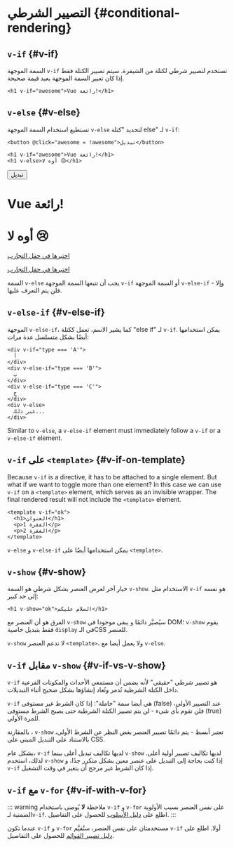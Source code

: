 # التصيير الشرطي {#conditional-rendering}

<div class="options-api">
  <VueSchoolLink href="https://vueschool.io/lessons/conditional-rendering-in-vue-3" title="Free Vue.js Conditional Rendering Lesson"/>
</div>

<div class="composition-api">
  <VueSchoolLink href="https://vueschool.io/lessons/vue-fundamentals-capi-conditionals-in-vue" title="Free Vue.js Conditional Rendering Lesson"/>
</div>

<script setup>
import { ref } from 'vue'
const awesome = ref(true)
</script>

## `v-if` {#v-if}

السمة الموجهة `v-if` تستخدم لتصيير شرطي لكتلة من الشيفرة. سيتم تصيير الكتلة فقط إذا كان تعبير السمة الموجهة يعيد قيمة صحيحة.

```vue-html
<h1 v-if="awesome">Vue رائعة!</h1>
```

## `v-else` {#v-else}

تستطيع استخدام السمة الموجهة `v-else` لتحديد "كتلة else" لـ `v-if`:

```vue-html
<button @click="awesome = !awesome">تبديل</button>

<h1 v-if="awesome">Vue رائعة!</h1>
<h1 v-else>أوه لا 😢</h1>
```

<div class="demo">
  <button @click="awesome = !awesome">تبديل</button>
  <h1 v-if="awesome">Vue رائعة!</h1>
  <h1 v-else>أوه لا 😢</h1>
</div>

<div class="composition-api">

[اختبرها في حقل التجارب](https://play.vuejs.org/#eNp9kE1OwzAQha8y9aYgNbG6rdIKLsHKmzZMaEr8o7GTLqLsKoE4ATskkCiwQSy5iXMLjoDTFIpAYjfz/N5n+9Xs1Ji4KpFNWGJTyo0Di640M6FyaTQ5qIEwgwYy0hKGwToUSqhUK+tgvkarJcK08xw5KvFYqIT3oIAIi0NpirnDsCWL0jmt4CQt8vRyKtghPtiPgs38i3/yr+1Nu0l4H+hByzFUUZ4dYsF7ViL4N7/1j/7dPw8Svhx39+ysWFic+Yf2ur2CduO38HF3e//l4N/PYiPWfzSScxOvrFahilooALE/sIJNYKd0Wiig2wVbOmfshHObpV2BKxtruuBhiqlULpcYo5XRgvTaIgWwYKMfDB7ECikiVOdISP8xf1n/cDtsI1TDmk8rYa1q)

</div>
<div class="options-api">

[اختبرها في حقل التجارب](https://play.vuejs.org/#eNp9kNFKwzAUhl/lLFcKa8NuSzf0JbzKTded2c42DclJJ4zdDRSfwDtBwak34qVvkr6Fj2BCyxwKhhDOn/Ofj+TfsHOl4tYiS1hqcl0qmgmJ16rRBAtcZrYi2AgJsMgoOznta0EayWoZlCDwK1ujaWpMgLTF3rINPX/4nfID2gvCWlUZoVcA6dwSNRLO8qrMr6aCDSSYwmgoBZu5N/fi3ru7bpfyfqAfLibQRuXyZ8x7LyyC+3B79+w+3eso5cXkyIyVwZl76m67G+h2bg9fD/ePgyflh6exMSvrEEJUZypemUb6gPq/Dw0jWNKnEe58gkELVhApk3BulnmIdWXiRl9yX8XaSiprjNHU0Vw3a4PagwUbHzG4v2xRRxrlAjXq/5i/rH+4ARviZ9tvaiizdw==)

</div>

 السمة `v-else` يجب أن تتبعها السمة الموجهة `v-if` أو السمة الموجهة `v-else-if` - وإلا فلن يتم التعرف عليها.

## `v-else-if` {#v-else-if}

الموجهة `v-else-if`، كما يشير  الاسم، تعمل ككتلة "else if" لـ `v-if`. يمكن استخدامها أيضًا بشكل متسلسل عدة مرات:

```vue-html
<div v-if="type === 'A'">
  أ
</div>
<div v-else-if="type === 'B'">
  ب
</div>
<div v-else-if="type === 'C'">
  ج
</div>
<div v-else>
  غير ذلك...
</div>
```

Similar to `v-else`, a `v-else-if` element must immediately follow a `v-if` or a `v-else-if` element.

## `v-if` على `<template>` {#v-if-on-template}

Because `v-if` is a directive, it has to be attached to a single element. But what if we want to toggle more than one element? In this case we can use `v-if` on a `<template>` element, which serves as an invisible wrapper. The final rendered result will not include the `<template>` element.

```vue-html
<template v-if="ok">
  <h1>العنوان</h1>
  <p>الفقرة 1</p>
  <p>الفقرة 2</p>
</template>
```

`v-else` و `v-else-if` يمكن استخدامها أيضًا على `<template>`.

## `v-show` {#v-show}

خيار آخر لعرض العنصر بشكل شرطي هو السمة `v-show`. الاستخدام مثل `v-if` هو نفسه إلى حد كبير:

```vue-html
<h1 v-show="ok">السلام عليكم</h1>
```

الفرق هو أن العنصر مع `v-show` سيُصيَّر دائمًا  و يبقى موجودا في DOM؛ `v-show` يقوم فقط بتبديل خاصية  `display` في الـCSS للعنصر.

`v-show` لا تدعم العنصر `<template>`، ولا يعمل أيضا مع `v-else`.

## `v-if` مقابل `v-show` {#v-if-vs-v-show}

`v-if` هو تصيير شرطي "حقيقي"  لأنه يضمن أن مستمعي الأحداث والمكونات الفرعية داخل الكتلة الشرطية تُدمر وتُعاد إنشاؤها بشكل صحيح أثناء التبديلات.

`v-if` هي أيضا سمة "خاملة": إذا كان الشرط غير مستوفى (false) عند التصيير الأولي، فلن تقوم بأي شيء - لن يتم تصيير الكتلة الشرطية حتى يصبح الشرط مستوفى (true) للمرة الأولى.

بالمقارنة ، `v-show` تعتبر أبسط - يتم دائمًا تصيير العنصر بغض النظر عن الشرط الأولي، بالاستناد على التبديل المبني على CSS.

بشكل عام، `v-if` لديها تكاليف تبديل أعلى بينما `v-show` لديها تكاليف تصيير أولية أعلى. لذلك، استخدم `v-show` إذا كنت بحاجة إلى التبديل على عنصر معين بشكل متكرر جدًا، و `v-if` إذا كان الشرط غير مرجح أن يتغير في وقت التشغيل.

## `v-if` مع `v-for` {#v-if-with-v-for}

::: warning ملاحظة
**لا** يُوصى باستخدام `v-if` و `v-for` على نفس العنصر بسبب الأولوية الضمنية لـ`v-if`. اطلع على [دليل الأسلوب](/style-guide/rules-essential#avoid-v-if-with-v-for) للحصول على التفاصيل.
:::

عندما تكون `v-if` و `v-for` مستخدمتان على نفس العنصر، ستُقيَّم `v-if` أولا. اطلع على [دليل تصيير القوائم](list#v-for-with-v-if) للحصول على التفاصيل.

